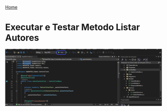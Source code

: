 <div> 
<p><a href="https://github.com/JosiTubaroski/Controllers_Services/blob/main/README.md">Home</a></p>
</div> 

# Executar e Testar Metodo Listar Autores

<img src="https://github.com/JosiTubaroski/Executar_Metodo_Listar_Autores/blob/main/img/01_Executar_Aplicacao.png"/>

